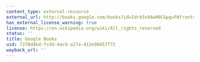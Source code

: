 ```yaml
---
content_type: external-resource
external_url: http://books.google.com/books?id=Idrk5x94wH0C&pg=PAfrontcover
has_external_license_warning: true
license: https://en.wikipedia.org/wiki/All_rights_reserved
status: ''
title: Google Books
uid: 7278d4bd-fcdd-4ac9-a27a-412e98457f72
wayback_url: ''
---
```

